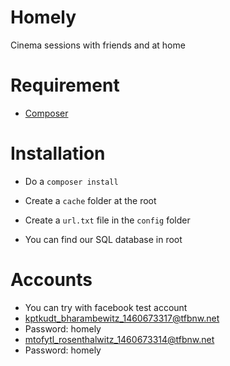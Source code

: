 # Homely
Cinema sessions with friends and at home

# Requirement
* [Composer](https://getcomposer.org)

# Installation
* Do a `composer install`
* Create a `cache` folder at the root
* Create a `url.txt` file in the `config` folder

* You can find our SQL database in root 

# Accounts
* You can try with facebook test account
* kptkudt_bharambewitz_1460673317@tfbnw.net
* Password: homely
* mtofytl_rosenthalwitz_1460673314@tfbnw.net
* Password: homely